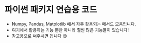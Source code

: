 # 파이썬 패키지 연습용 코드

- Numpy, Pandas, Matplotlib 에서 자주 활용되는 메서드 모음입니다.
- 여기에서 활용하는 기능 뿐만 아니라 훨씬 많은 기능들이 있습니다!
- 참고용으로 써주시면 됩니다 😊